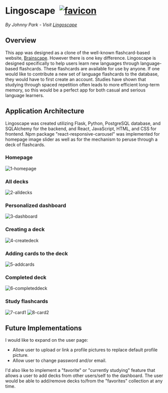 # Lingoscape &nbsp;[![favicon](https://raw.githubusercontent.com/gobugi/lingoscape/main/react-app/public/favicon.ico)](https://lingoscape.herokuapp.com/)

*By Johnny Park - Visit [Lingoscape](https://lingoscape.herokuapp.com/)*

## Overview

This app was designed as a clone of the well-known flashcard-based website, [Brainscape](https://www.brainscape.com//).  However there is one key difference.  Lingoscape is designed specifically to help users learn new languages through language-based flashcards.  These flashcards are available for use by anyone.  If one would like to contribute a new set of language flashcards to the database, they would have to first create an account.  Studies have shown that studying through spaced repetition often leads to more efficient long-term memory, so this would be a perfect app for both casual and serious language learners.

## Application Architecture
Lingoscape was created utilizing Flask, Python, PostgreSQL database, and SQLAlchemy for the backend, and React, JavaScript, HTML, and CSS for frontend.  Npm package "react-responsive-carousel" was implemented for homepage image slider as well as for the mechanism to peruse through a deck of flashcards.

### Homepage
![1-homepage](https://user-images.githubusercontent.com/80723197/139628254-42d0b54b-6089-470d-8b70-d3bfdcc16462.png)

### All decks
![2-alldecks](https://user-images.githubusercontent.com/80723197/139628255-6502656e-f451-4363-ac11-36d4334656d4.png)

### Personalized dashboard
![3-dashboard](https://user-images.githubusercontent.com/80723197/139628256-ac7a37b9-b77b-4363-91e2-f8038415b6ae.png)

### Creating a deck
![4-createdeck](https://user-images.githubusercontent.com/80723197/139628257-a783c45a-9e1d-4b11-8ef2-d829aa85633f.png)

### Adding cards to the deck
![5-addcards](https://user-images.githubusercontent.com/80723197/139628258-8b2063f3-c0b6-474f-8185-b3e54b8be439.png)

### Completed deck
![6-completeddeck](https://user-images.githubusercontent.com/80723197/139628259-f8da6997-9cfa-4617-8b98-5bb4177daae9.png)

### Study flashcards
![7-card1](https://user-images.githubusercontent.com/80723197/139628260-cc96c3f2-af0e-484f-88ab-300cab7270d0.png)
![8-card2](https://user-images.githubusercontent.com/80723197/139628262-43f70256-6979-4e4f-945e-e8cfe20d1c54.png)

## Future Implementations
I would like to expand on the user page:
* Allow user to upload or link a profile pictures to replace default profile picture.
* Allow user to change password and/or email.

I'd also like to implement a "favorite" or "currently studying" feature that allows a user to add decks from other users/self to the dashboard.  The user would be able to add/remove decks to/from the "favorites" collection at any time. 
